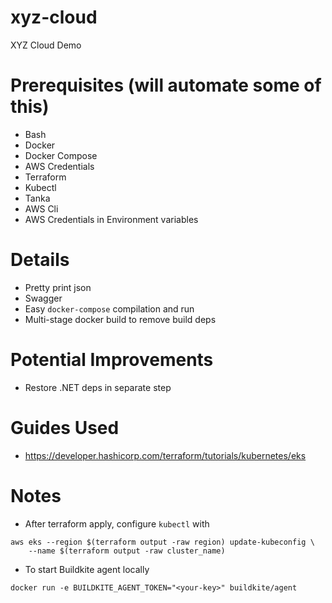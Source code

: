 # xyz-cloud
XYZ Cloud Demo

# Prerequisites (will automate some of this)
- Bash
- Docker
- Docker Compose
- AWS Credentials
- Terraform
- Kubectl
- Tanka
- AWS Cli
- AWS Credentials in Environment variables

# Details
- Pretty print json
- Swagger
- Easy `docker-compose` compilation and run
- Multi-stage docker build to remove build deps

# Potential Improvements
- Restore .NET deps in separate step

# Guides Used
- https://developer.hashicorp.com/terraform/tutorials/kubernetes/eks

# Notes
- After terraform apply, configure `kubectl` with 
```
aws eks --region $(terraform output -raw region) update-kubeconfig \
    --name $(terraform output -raw cluster_name)
```
- To start Buildkite agent locally
```
docker run -e BUILDKITE_AGENT_TOKEN="<your-key>" buildkite/agent
```
